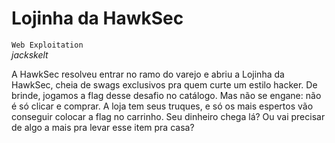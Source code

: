 # Lojinha da HawkSec
`Web Exploitation`\
*jackskelt*

A HawkSec resolveu entrar no ramo do varejo e abriu a Lojinha da HawkSec, cheia de swags exclusivos pra quem curte um estilo hacker. De brinde, jogamos a flag desse desafio no catálogo. Mas não se engane: não é só clicar e comprar. A loja tem seus truques, e só os mais espertos vão conseguir colocar a flag no carrinho. Seu dinheiro chega lá? Ou vai precisar de algo a mais pra levar esse item pra casa?